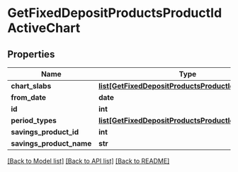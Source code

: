 # GetFixedDepositProductsProductIdActiveChart

## Properties
Name | Type | Description | Notes
------------ | ------------- | ------------- | -------------
**chart_slabs** | [**list[GetFixedDepositProductsProductIdChartSlabs]**](GetFixedDepositProductsProductIdChartSlabs.md) |  | [optional] 
**from_date** | **date** |  | [optional] 
**id** | **int** |  | [optional] 
**period_types** | [**list[GetFixedDepositProductsProductIdPeriodType]**](GetFixedDepositProductsProductIdPeriodType.md) |  | [optional] 
**savings_product_id** | **int** |  | [optional] 
**savings_product_name** | **str** |  | [optional] 

[[Back to Model list]](../README.md#documentation-for-models) [[Back to API list]](../README.md#documentation-for-api-endpoints) [[Back to README]](../README.md)

